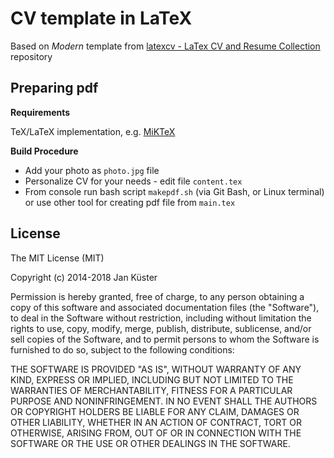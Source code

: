 # CV template in LaTeX

Based on *Modern* template from [latexcv - LaTex CV and Resume Collection](https://github.com/jankapunkt/latexcv) repository

## Preparing pdf 

**Requirements**

TeX/LaTeX implementation, e.g. [MiKTeX](https://miktex.org/)

**Build Procedure**

- Add your photo as `photo.jpg` file
- Personalize CV for your needs - edit file `content.tex`
- From console run bash script `makepdf.sh` (via Git Bash, or Linux terminal) or use other tool for creating pdf file from `main.tex`

## License

The MIT License (MIT)

Copyright (c) 2014-2018 Jan Küster

Permission is hereby granted, free of charge, to any person obtaining a copy
of this software and associated documentation files (the "Software"), to deal
in the Software without restriction, including without limitation the rights
to use, copy, modify, merge, publish, distribute, sublicense, and/or sell
copies of the Software, and to permit persons to whom the Software is
furnished to do so, subject to the following conditions:
	
THE SOFTWARE IS PROVIDED "AS IS", WITHOUT WARRANTY OF ANY KIND, EXPRESS OR
IMPLIED, INCLUDING BUT NOT LIMITED TO THE WARRANTIES OF MERCHANTABILITY,
FITNESS FOR A PARTICULAR PURPOSE AND NONINFRINGEMENT. IN NO EVENT SHALL THE
AUTHORS OR COPYRIGHT HOLDERS BE LIABLE FOR ANY CLAIM, DAMAGES OR OTHER
LIABILITY, WHETHER IN AN ACTION OF CONTRACT, TORT OR OTHERWISE, ARISING FROM,
OUT OF OR IN CONNECTION WITH THE SOFTWARE OR THE USE OR OTHER DEALINGS IN
THE SOFTWARE.
